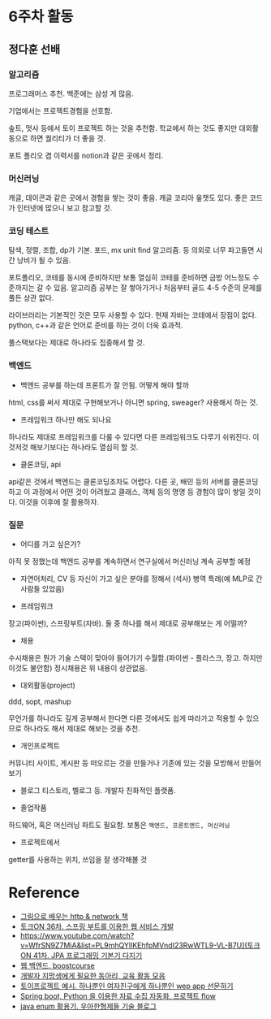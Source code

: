 # 6주차 활동

## 정다훈 선배

### 알고리즘
프로그래머스 추천. 백준에는 삼성 게 많음.

기업에서는 프로젝트경험을 선호함.

솦트, 멋사 등에서 토이 프로젝트 하는 것을 추천함. 학교에서 하는 것도 좋지만 대외활동으로 하면 퀄리티가 더 좋을 것.

포트 폴리오 겸 이력서를 notion과 같은 곳에서 정리.

### 머신러닝
캐글, 데이콘과 같은 곳에서 경험을 쌓는 것이 좋음.
캐글 코리아 옾챗도 있다. 좋은 코드가 인터넷에 많으니 보고 참고할 것.

### 코딩 테스트
탐색, 정렬, 조합, dp가 기본.
포드, mx unit find 알고리즘. 등
의외로 너무 파고들면 시간 낭비가 될 수 있음.

포트폴리오, 코테를 동시에 준비하지만 보통 열심히 코테를 준비하면 금방 어느정도 수준까지는 갈 수 있음.
알고리즘 공부는 잘 쌓아가거나 처음부터 골드 4-5 수준의 문제를 풀든 상관 없다.

라이브러리는 기본적인 것은 모두 사용할 수 있다. 현재 자바는 코테에서 장점이 없다. python, c++과 같은 언어로 준비를 하는 것이 더욱 효과적.

풀스택보다는 제대로 하나라도 집중해서 할 것.

### 백엔드
- 백엔드 공부를 하는데 프론트가 잘 안됨. 어떻게 해야 할까

html, css를 써서 제대로 구현해보거나 아니면 spring, sweager? 사용해서 하는 것. 

- 프레임워크 하나만 해도 되나요

하나라도 제대로 프레임워크를 다룰 수 있다면 다른 프레임워크도 다루기 쉬워진다. 이것저것 해보기보다는 하나라도 열심히 할 것.

- 클론코딩, api

api같은 것에서 백엔드는 클론코딩조차도 어렵다. 다른 곳, 배민 등의 서버를 클론코딩하고 이 과정에서 어떤 것이 어려웠고 클래스, 객체 등의 명명 등 경험이 많이 쌓일 것이다. 이것을 이후에 잘 활용하자.

### 질문
- 어디를 가고 싶은가?

아직 못 정했는데 백엔드 공부를 계속하면서 연구실에서 머신러닝 계속 공부할 예정

- 자연어처리, CV 등 자신이 가고 싶은 분야를 정해서 (석사) 병역 특례(예 MLP로 간 사람들 있었음) 

- 프레임워크

장고(파이썬), 스프링부트(자바).
둘 중 하나를 해서 제대로 공부해보는 게 어떨까?

- 채용

수시채용은 뭔가 기술 스택이 맞아야 들어가기 수월함.(파이썬 - 플라스크, 장고. 하지만 이것도 불안함)
정시채용은 위 내용이 상관없음.

- 대외활동(project)

ddd, sopt, mashup

무언가를 하나라도 깊게 공부해서 한다면 다른 것에서도 쉽게 따라가고 적용할 수 있으므로 하나라도 해서 제대로 해보는 것을 추천.

- 개인프로젝트

커뮤니티 사이트, 게시판 등 떠오르는 것을 만들거나 기존에 있는 것을 모방해서 만들어 보기

- 블로그
티스토리, 벨로그 등. 개발자 친화적인 플랫폼.

- 졸업작품

하드웨어, 혹은 머신러닝 파트도 필요함.
보통은 ```백엔드, 프론트엔드, 머신러닝```

- 프로젝트에서

getter를 사용하는 위치, 쓰임을 잘 생각해볼 것


# Reference
- [그림으로 배우는 http & network 책](http://www.yes24.com/Product/Goods/15894097)
- [토크ON 36차. 스프링 부트를 이용한 웹 서비스 개발](https://www.youtube.com/watch?v=26GuwzdB3iI&list=PL9mhQYIlKEhdjUeH15EBJvhdEgjMZa798)
- [https://www.youtube.com/watch?v=WfrSN9Z7MiA&list=PL9mhQYIlKEhfpMVndI23RwWTL9-VL-B7U](토크ON 41차. JPA 프로그래밍 기본기 다지기](https://www.youtube.com/watch?v=WfrSN9Z7MiA&list=PL9mhQYIlKEhfpMVndI23RwWTL9-VL-B7U)
- [웹 백엔드. boostcourse](https://www.boostcourse.org/web326)
- [개발자 지망생에게 필요한 동아리, 교육 활동 모음](https://velog.io/@timointhebush/%EA%B0%9C%EB%B0%9C%EC%9E%90-%EC%A7%80%EB%A7%9D%EC%83%9D%EC%97%90%EA%B2%8C-%ED%95%84%EC%9A%94%ED%95%9C-%EB%8F%99%EC%95%84%EB%A6%AC-%EA%B5%90%EC%9C%A1-%ED%99%9C%EB%8F%99-%EB%AA%A8%EC%9D%8C)
- [토이프로젝트 예시. 하나뿐인 여자친구에게 하나뿐인 wep app 선문하기](https://velog.io/@hanbinleejoy/%ED%95%98%EB%82%98%EB%BF%90%EC%9D%B8-%EC%97%AC%EC%9E%90%EC%B9%9C%EA%B5%AC%EC%97%90%EA%B2%8C-%ED%95%98%EB%82%98%EB%BF%90%EC%9D%B8-web-app-%EC%84%A0%EB%AC%BC%ED%95%98%EA%B8%B0)
- [Spring boot, Python 을 이용한 자료 수집 자동화. 프로젝트 flow](https://velog.io/@hanbinleejoy/Spring-Boot-Python%EC%9D%84-%EC%9D%B4%EC%9A%A9%ED%95%9C-%EC%9E%90%EB%A3%8C-%EC%88%98%EC%A7%91-%EC%9E%90%EB%8F%99%ED%99%94)
- [java enum 활용기. 우아한형제들 기술 블로그](https://woowabros.github.io/tools/2017/07/10/java-enum-uses.html)